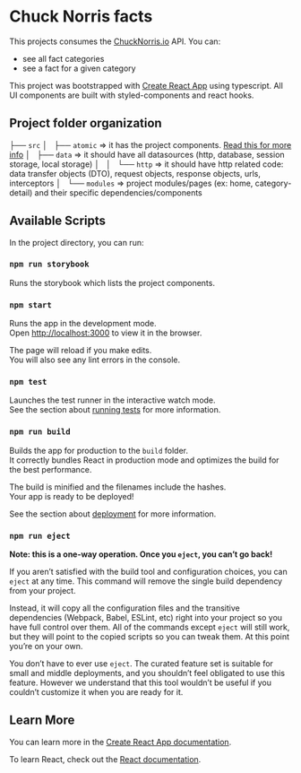 # Chuck Norris facts

This projects consumes the [ChuckNorris.io](https://api.chucknorris.io/) API. You can:

- see all fact categories
- see a fact for a given category

This project was bootstrapped with [Create React App](https://github.com/facebook/create-react-app) using typescript.
All UI components are built with styled-components and react hooks.

## Project folder organization

├── `src`
│   ├── `atomic` => it has the project components. [Read this for more info](src/atomic/README.md)
│   ├── `data` => it should have all datasources (http, database, session storage, local storage)
│   │   └── `http` => it should have http related code: data transfer objects (DTO), request objects, response objects, urls, interceptors
│   └── `modules` => project modules/pages (ex: home, category-detail) and their specific dependencies/components

## Available Scripts

In the project directory, you can run:

### `npm run storybook`

Runs the storybook which lists the project components.<br>

### `npm start`

Runs the app in the development mode.<br>
Open [http://localhost:3000](http://localhost:3000) to view it in the browser.

The page will reload if you make edits.<br>
You will also see any lint errors in the console.

### `npm test`

Launches the test runner in the interactive watch mode.<br>
See the section about [running tests](https://facebook.github.io/create-react-app/docs/running-tests) for more information.

### `npm run build`

Builds the app for production to the `build` folder.<br>
It correctly bundles React in production mode and optimizes the build for the best performance.

The build is minified and the filenames include the hashes.<br>
Your app is ready to be deployed!

See the section about [deployment](https://facebook.github.io/create-react-app/docs/deployment) for more information.

### `npm run eject`

**Note: this is a one-way operation. Once you `eject`, you can’t go back!**

If you aren’t satisfied with the build tool and configuration choices, you can `eject` at any time. This command will remove the single build dependency from your project.

Instead, it will copy all the configuration files and the transitive dependencies (Webpack, Babel, ESLint, etc) right into your project so you have full control over them. All of the commands except `eject` will still work, but they will point to the copied scripts so you can tweak them. At this point you’re on your own.

You don’t have to ever use `eject`. The curated feature set is suitable for small and middle deployments, and you shouldn’t feel obligated to use this feature. However we understand that this tool wouldn’t be useful if you couldn’t customize it when you are ready for it.

## Learn More

You can learn more in the [Create React App documentation](https://facebook.github.io/create-react-app/docs/getting-started).

To learn React, check out the [React documentation](https://reactjs.org/).
